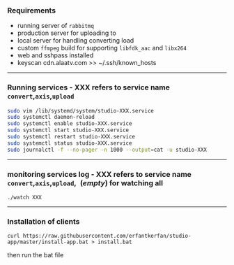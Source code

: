 ### Requirements
- running server of `rabbitmq`
- production server for uploading to
- local server for handling converting load
- custom `ffmpeg` build for supporting `libfdk_aac` and `libx264`
- web and sshpass installed
- keyscan cdn.alaatv.com >> ~/.ssh/known_hosts
---
### Running services - XXX refers to service name `convert`,`axis`,`upload`
```bash
sudo vim /lib/systemd/system/studio-XXX.service
sudo systemctl daemon-reload
sudo systemctl enable studio-XXX.service
sudo systemctl start studio-XXX.service
sudo systemctl restart studio-XXX.service
sudo systemctl status studio-XXX.service
sudo journalctl -f --no-pager -n 1000 --output=cat -u studio-XXX
```
---
### monitoring services log - XXX refers to service name `convert`,`axis`,`upload`,` `(*_empty_*) for watching all
```
./watch XXX
```
---
### Installation of clients
```
curl https://raw.githubusercontent.com/erfantkerfan/studio-app/master/install-app.bat > install.bat
```
then run the bat file